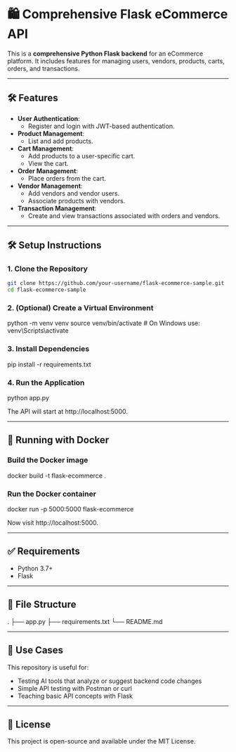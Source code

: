 # 🛍️ Comprehensive Flask eCommerce API

This is a **comprehensive Python Flask backend** for an eCommerce platform. It includes features for managing users, vendors, products, carts, orders, and transactions.

---

## 🛠️ Features

- **User Authentication**:
  - Register and login with JWT-based authentication.
- **Product Management**:
  - List and add products.
- **Cart Management**:
  - Add products to a user-specific cart.
  - View the cart.
- **Order Management**:
  - Place orders from the cart.
- **Vendor Management**:
  - Add vendors and vendor users.
  - Associate products with vendors.
- **Transaction Management**:
  - Create and view transactions associated with orders and vendors.

---

## 🛠️ Setup Instructions

### 1. Clone the Repository

```bash
git clone https://github.com/your-username/flask-ecommerce-sample.git
cd flask-ecommerce-sample
```

### 2. (Optional) Create a Virtual Environment

python -m venv venv
source venv/bin/activate  # On Windows use: venv\Scripts\activate

### 3. Install Dependencies

pip install -r requirements.txt

### 4. Run the Application

python app.py

The API will start at http://localhost:5000.

---

## 🐳 Running with Docker

### Build the Docker image

docker build -t flask-ecommerce .

### Run the Docker container

docker run -p 5000:5000 flask-ecommerce

Now visit http://localhost:5000.

---

## ✅ Requirements

- Python 3.7+
- Flask

---

## 📁 File Structure

.
├── app.py
├── requirements.txt
└── README.md

---

## 🧪 Use Cases

This repository is useful for:
- Testing AI tools that analyze or suggest backend code changes
- Simple API testing with Postman or curl
- Teaching basic API concepts with Flask

---

## 📖 License

This project is open-source and available under the MIT License.
